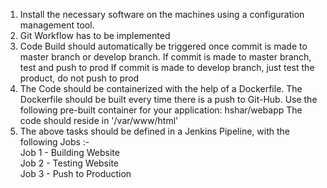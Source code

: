  1. Install the necessary software on the machines using a configuration management tool. 
 2. Git Workflow has to be implemented 
 3. Code Build should automatically be triggered once commit is made to master branch or develop branch. If commit is made to master branch, test and push to prod If commit is made to develop branch, just test the product, do not push to prod 
4.  The Code should be containerized with the help of a Dockerfile. The Dockerfile should be built every time there is a push to Git-Hub. Use the following pre-built container for your application: hshar/webapp The code should reside in '/var/www/html'
5.  The above tasks should be defined in a Jenkins Pipeline, with the following Jobs :-  
    Job 1 - Building Website  
    Job 2 - Testing Website   
    Job 3 - Push to Production
